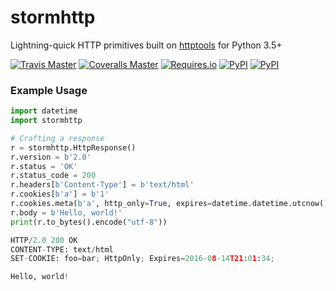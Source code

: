 # stormhttp
Lightning-quick HTTP primitives built on [httptools](https://github.com/MagicStack/httptools) for Python 3.5+

[![Travis Master](https://img.shields.io/travis/SethMichaelLarson/stormhttp/master.svg?maxAge=300)](https://travis-ci.org/SethMichaelLarson/stormhttp/branches)
[![Coveralls Master](https://img.shields.io/coveralls/SethMichaelLarson/stormhttp/master.svg?maxAge=300)](https://coveralls.io/github/SethMichaelLarson/stormhttp)
[![Requires.io](https://img.shields.io/requires/github/SethMichaelLarson/stormhttp.svg?maxAge=300)](https://requires.io/github/SethMichaelLarson/stormhttp/requirements)
[![PyPI](https://img.shields.io/pypi/v/stormhttp.svg?maxAge=300)](https://pypi.python.org/pypi/stormhttp)
[![PyPI](https://img.shields.io/pypi/dm/stormhttp.svg?maxAge=300)](https://pypi.python.org/pypi/stormhttp)

### Example Usage

```python
import datetime
import stormhttp

# Crafting a response
r = stormhttp.HttpResponse()
r.version = b'2.0'
r.status = 'OK'
r.status_code = 200
r.headers[b'Content-Type'] = b'text/html'
r.cookies[b'a'] = b'1'
r.cookies.meta(b'a', http_only=True, expires=datetime.datetime.utcnow())
r.body = b'Hello, world!'
print(r.to_bytes().encode("utf-8"))

HTTP/2.0 200 OK
CONTENT-TYPE: text/html
SET-COOKIE: foo=bar; HttpOnly; Expires=2016-08-14T21:01:34;

Hello, world!
```
